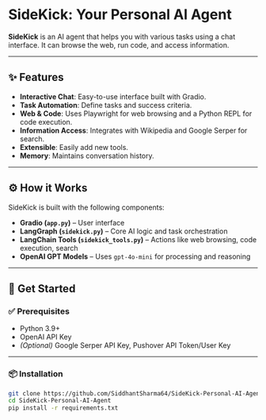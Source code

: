 # SideKick: Your Personal AI Agent

**SideKick** is an AI agent that helps you with various tasks using a chat interface. It can browse the web, run code, and access information.

---

## ✨ Features

- **Interactive Chat**: Easy-to-use interface built with Gradio.
- **Task Automation**: Define tasks and success criteria.
- **Web & Code**: Uses Playwright for web browsing and a Python REPL for code execution.
- **Information Access**: Integrates with Wikipedia and Google Serper for search.
- **Extensible**: Easily add new tools.
- **Memory**: Maintains conversation history.

---

## ⚙️ How it Works

SideKick is built with the following components:

- **Gradio (`app.py`)** – User interface
- **LangGraph (`sidekick.py`)** – Core AI logic and task orchestration
- **LangChain Tools (`sidekick_tools.py`)** – Actions like web browsing, code execution, search
- **OpenAI GPT Models** – Uses `gpt-4o-mini` for processing and reasoning

---

## 🚀 Get Started

### ✅ Prerequisites

- Python 3.9+
- OpenAI API Key
- *(Optional)* Google Serper API Key, Pushover API Token/User Key

---

### 📦 Installation

```bash
git clone https://github.com/SiddhantSharma64/SideKick-Personal-AI-Agent.git
cd SideKick-Personal-AI-Agent
pip install -r requirements.txt
